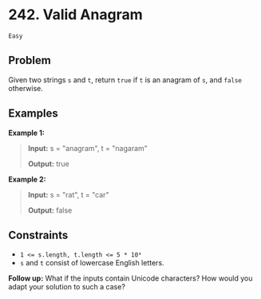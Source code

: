 # 242. Valid Anagram

`Easy`

## Problem

Given two strings `s` and `t`, return `true` if `t` is an anagram of `s`, and `false` otherwise.
 
## Examples

**Example 1:**

> **Input:** s = "anagram", t = "nagaram"
>
> **Output:** true

**Example 2:**

> **Input:** s = "rat", t = "car"
>
> **Output:** false

## Constraints

- `1 <= s.length, t.length <= 5 * 10⁴`
- `s` and `t` consist of lowercase English letters.

**Follow up:** What if the inputs contain Unicode characters? How would you adapt your solution to such a case?
